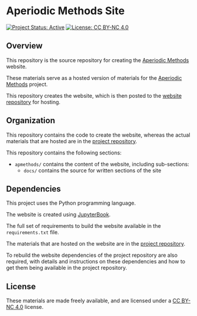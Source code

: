 # Aperiodic Methods Site

[![Project Status: Active](https://www.repostatus.org/badges/latest/active.svg)](https://www.repostatus.org/#active)
[![License: CC BY-NC 4.0](https://img.shields.io/badge/License-CC%20BY--NC%204.0-lightgrey.svg)](https://creativecommons.org/licenses/by-nc/4.0/)

## Overview

This repository is the source repository for creating the
[Aperiodic Methods](https://aperiodicmethods.github.io/)
website.

These materials serve as a hosted version of materials for the
[Aperiodic Methods](https://github.com/AperiodicMethods/AperiodicMethods)
project.

This repository creates the website, which is then posted to the
[website repository](https://github.com/AperiodicMethods/AperiodicMethods.github.io)
for hosting.

## Organization

This repository contains the code to create the website, whereas the actual
materials that are hosted are in the
[project repository](https://github.com/AperiodicMethods/AperiodicMethods).

This repository contains the following sections:

- `apmethods/` contains the content of the website, including sub-sections:
    - `docs/` contains the source for written sections of the site

## Dependencies

This project uses the Python programming language.

The website is created using [JupyterBook](https://github.com/executablebooks/jupyter-book).

The full set of requirements to build the website available in the `requirements.txt` file.

The materials that are hosted on the website are in the
[project repository](https://github.com/AperiodicMethods/AperiodicMethods).

To rebuild the website dependencies of the project repository are also required, with
details and instructions on these dependencies and how to get them being available in the
project repository.

## License

These materials are made freely available, and are licensed under a
[CC BY-NC 4.0](https://creativecommons.org/licenses/by-nc/4.0/) license.
